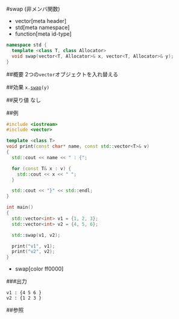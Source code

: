 #swap (非メンバ関数)
* vector[meta header]
* std[meta namespace]
* function[meta id-type]

```cpp
namespace std {
  template <class T, class Allocator>
  void swap(vector<T, Allocator>& x, vector<T, Allocator>& y);
}
```

##概要
2つの`vector`オブジェクトを入れ替える


##効果
`x.`[`swap`](swap.md)`(y)`


##戻り値
なし


##例
```cpp
#include <iostream>
#include <vector>

template <class T>
void print(const char* name, const std::vector<T>& v)
{
  std::cout << name << " : {";

  for (const T& x : v) {
    std::cout << x << " ";
  }

  std::cout << "}" << std::endl;
}

int main()
{
  std::vector<int> v1 = {1, 2, 3};
  std::vector<int> v2 = {4, 5, 6};

  std::swap(v1, v2);

  print("v1", v1);
  print("v2", v2);
}
```
* swap[color ff0000]

###出力
```
v1 : {4 5 6 }
v2 : {1 2 3 }
```

##参照



